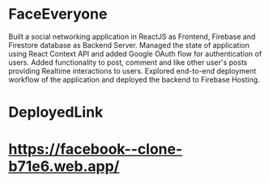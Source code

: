 # FaceEveryone


Built a social networking application in ReactJS as Frontend, Firebase and Firestore database as Backend Server.
Managed the state of application using React Context API and added Google OAuth flow for authentication of users.
Added functionality to post, comment and like other user's posts providing Realtime interactions to users.
Explored end-to-end deployment workflow of the application and deployed the backend to Firebase Hosting.

# DeployedLink 

# https://facebook--clone-b71e6.web.app/
